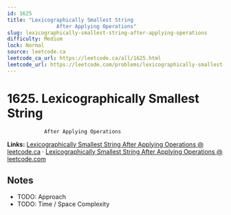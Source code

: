```yaml
--- 
id: 1625
title: "Lexicographically Smallest String
                After Applying Operations"
slug: lexicographically-smallest-string-after-applying-operations
difficulty: Medium
lock: Normal
source: leetcode.ca
leetcode_ca_url: https://leetcode.ca/all/1625.html
leetcode_url: https://leetcode.com/problems/lexicographically-smallest-string-after-applying-operations/
---
```


# 1625. Lexicographically Smallest String
                After Applying Operations

**Links:** [Lexicographically Smallest String
                After Applying Operations @ leetcode.ca](https://leetcode.ca/all/1625.html) · [Lexicographically Smallest String
                After Applying Operations @ leetcode.com](https://leetcode.com/problems/lexicographically-smallest-string-after-applying-operations/)

## Notes
- TODO: Approach
- TODO: Time / Space Complexity
